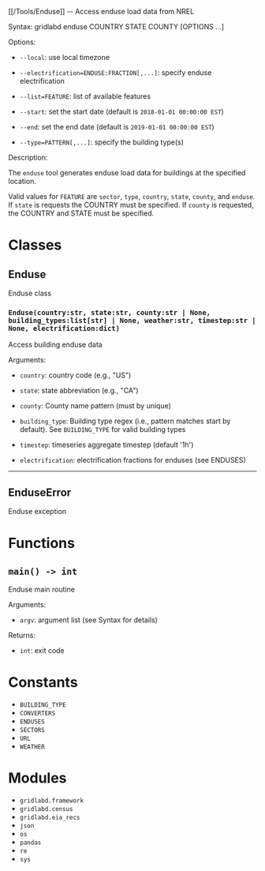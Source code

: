 [[/Tools/Enduse]] -- Access enduse load data from NREL

Syntax: gridlabd enduse COUNTRY STATE COUNTY [OPTIONS ...]

Options:

* `--local`: use local timezone

* `--electrification=ENDUSE:FRACTION[,...]`: specify enduse electrification

* `--list=FEATURE`: list of available features

* `--start`: set the start date (default is `2018-01-01 00:00:00 EST`)

* `--end`: set the end date (default is `2019-01-01 00:00:00 EST`)

* `--type=PATTERN[,...]`: specify the building type(s)

Description:

The `enduse` tool generates enduse load data for buildings at the specified
location.

Valid values for `FEATURE` are `sector`, `type`, `country`, `state`, `county`, and
`enduse`. If `state` is requests the COUNTRY must be specified. If `county` is 
requested, the COUNTRY and STATE must be specified.



# Classes

## Enduse

Enduse class

### `Enduse(country:str, state:str, county:str | None, building_types:list[str] | None, weather:str, timestep:str | None, electrification:dict)`

Access building enduse data

Arguments:

* `country`: country code (e.g., "US")

* `state`: state abbreviation (e.g., "CA")

* `county`: County name pattern (must by unique)

* `building_type`: Building type regex (i.e., pattern matches start by
default). See `BUILDING_TYPE` for valid building types

* `timestep`: timeseries aggregate timestep (default '1h')

* `electrification`: electrification fractions for enduses (see ENDUSES)


---

## EnduseError

Enduse exception

# Functions

## `main() -> int`

Enduse main routine

Arguments:

* `argv`: argument list (see Syntax for details)

Returns:

* `int`: exit code


# Constants

* `BUILDING_TYPE`
* `CONVERTERS`
* `ENDUSES`
* `SECTORS`
* `URL`
* `WEATHER`

# Modules

* `gridlabd.framework`
* `gridlabd.census`
* `gridlabd.eia_recs`
* `json`
* `os`
* `pandas`
* `re`
* `sys`

